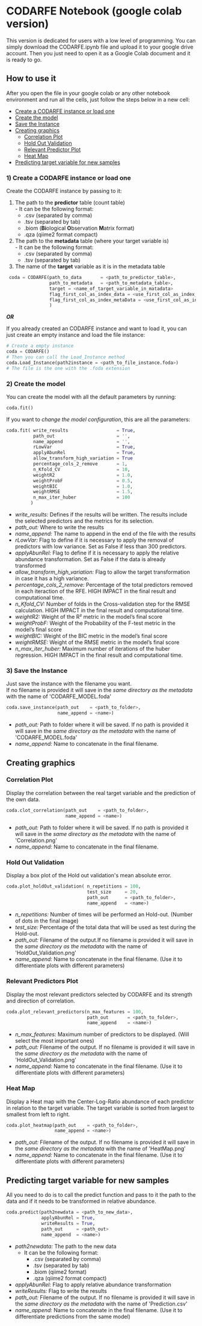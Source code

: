# CODARFE Notebook (google colab version)
This version is dedicated for users with a low level of programming. You can simply download the CODARFE.ipynb file and upload it to your google drive account. Then you just need to open it as a Google Colab document and it is ready to go.
## How to use it

After you open the file in your google colab or any other notebook environment and run all the cells, just follow the steps below in a new cell:

* [Create a CODARFE instance or load one](#Create-a-CODARFE-instance-or-load-one)
* [Create the model](#Create-the-model)
* [Save the Instance](#Save-the-Instance)
* [Creating graphics](#Creating-graphics)
  - [Correlation Plot](#Correlation-Plot)
  - [Hold Out Validation](#Hold-Out-Validation)
  - [Relevant Predictor Plot](#Relevant-Predictor-Plot)
  - [Heat Map](#Heat-Map)
* [Predicting target variable for new samples](#Predicting-target-variable-for-new-samples)

  
### 1) Create a CODARFE instance or load one

Create the CODARFE instance by passing to it:
  1. The path to the **predictor** table (count table)  
    - It can be the following format:
       - .csv (separated by comma)
       - .tsv (separated by tab)
       - .biom (**Bi**ological **O**bservation **M**atrix format)
       - .qza (qiime2 format compact)
  2. The path to the **metadata** table (where your target variable is)  
    - It can be the following format:
       -  .csv (separated by comma)
       -  .tsv (separated by tab)
  3. The name of the **target** variable as it is in the metadata table

```python
 coda = CODARFE(path_to_data       = <path_to_predictor_table>,  
                path_to_metadata   = <path_to_metadata_table>,
                target = <name_of_target_variable_in_matadata>
                flag_first_col_as_index_data = <use_first_col_as_index_for_data_table>
                flag_first_col_as_index_metaData = <use_first_col_as_index_for_metadata_table>
                )  
```

***OR***

If you already created an CODARFE instance and want to load it, you can just create an empty instance and load the file instance:

```python
# Create a empty instance
coda = CODARFE()
# Then you can call the Load_Instance method
coda.Load_Instance(path2instance = <path_to_file_instance.foda>)
# The file is the one with the .foda extension 
```

### 2) Create the model

You can create the model with all the default parameters by running:
```python
coda.fit()
```

If you want to *change the model configuration*, this are all the parameters:
```python
coda.fit( write_results                  = True,
          path_out                       = '',
          name_append                    = '',
          rLowVar                        = True,
          applyAbunRel                   = True,
          allow_transform_high_variation = True
          percentage_cols_2_remove       = 1,
          n_Kfold_CV                     = 10,
          weightR2                       = 1.0,
          weightProbF                    = 0.5,
          weightBIC                      = 1.0,
          weightRMSE                     = 1.5,
          n_max_iter_huber               = 100
         )
```
* *write_results:* Defines if the results will be written. The results include the selected predictors and the metrics for its selection.
* *path_out:* Where to write the results
* *name_append:* The name to append in the end of the file with the results
* *rLowVar:* Flag to define if it is necessary to apply the removal of predictors with low variance. Set as False if less than 300 predictors.
* *applyAbunRel:* Flag to define if it is necessary to apply the relative abundance transformation. Set as False if the data is already transformed
*  *allow_transform_high_variation:* Flag to allow the target transformation in case it has a high variance.
* *percentage_cols_2_remove:* Percentage of the total predictors removed in each iteraction of the RFE. HIGH IMPACT in the final result and computational time.
* *n_Kfold_CV:* Number of folds in the Cross-validation step for the RMSE calculation. HIGH IMPACT in the final result and computational time.
* *weightR2:* Weight of the R² metric in the model’s final score
* *weightProbF:* Weight of the Probability of the F-test metric in the model’s final score
* *weightBIC:* Weight of the BIC metric in the model’s final score
* *weightRMSE:* Weight of the RMSE metric in the model’s final score
* *n_max_iter_huber:* Maximum number of iterations of the huber regression. HIGH IMPACT in the final result and computational time.
  
### 3) Save the Instance
Just save the instance with the filename you want.  
If no filename is provided it will save in the *same directory as the metadata* with the name of 'CODARFE_MODEL.foda'

```python
coda.save_instance(path_out    = <path_to_folder>,
                   name_append = <name>)
```
* *path_out:* Path to folder where it will be saved. If no path is provided it will save in the *same directory as the metadata* with the name of 'CODARFE_MODEL.foda'
* *name_append:* Name to concatenate in the final filename.

## Creating graphics

### Correlation Plot

Display the correlation between the real target variable and the prediction of the own data.
```python
coda.clot_correlation(path_out    = <path_to_folder>,
                      name_append = <name>)
```
* *path_out:* Path to folder where it will be saved. If no path is provided it will save in the *same directory as the metadata* with the name of 'Correlation.png'
* *name_append:* Name to concatenate in the final filename.
### Hold Out Validation

Display a box plot of the Hold out validation's mean absolute error.
```python
coda.plot_holdOut_validation( n_repetitions = 100,
                              test_size     = 20,
                              path_out      = <path_to_folder>,
                              name_append   = <name>)
```
* *n_repetitions:* Number of times will be performed an Hold-out.  (Number of dots in the final image)
* *test_size:* Percentage of the total data that will be used as test during the Hold-out.
* *path_out:* Filename of the output.If no filename is provided it will save in the *same directory as the metadata* with the name of 'HoldOut_Validation.png'
* *name_append:* Name to concatenate in the final filename. (Use it to differentiate plots with different parameters)

### Relevant Predictors Plot

Display the most relevant predictors selected by CODARFE and its strength and direction of correlation.
```python
coda.plot_relevant_predictors(n_max_features = 100,
                              path_out       = <path_to_folder>,
                              name_append    = <name>)
```
* *n_max_features:* Maximum number of predictors to be displayed. (Will select the most important ones)
* *path_out:* Filename of the output. If no filename is provided it will save in the *same directory as the metadata* with the name of 'HoldOut_Validation.png'
* *name_append:* Name to concatenate in the final filename. (Use it to differentiate plots with different parameters)
### Heat Map

Display a Heat map with the Center-Log-Ratio abundance of each predictor in relation to the target variable. The target variable is  sorted from largest to smallest from left to right.
```python
coda.plot_heatmap(path_out    = <path_to_folder>,
                  name_append = <name>)
```
* *path_out:* Filename of the output. If no filename is provided it will save in the *same directory as the metadata* with the name of 'HeatMap.png'
* *name_append:* Name to concatenate in the final filename. (Use it to differentiate plots with different parameters)
## Predicting target variable for new samples

All you need to do is to call the predict function and pass to it the path to the data and if it needs to be transformed in relative abundance.
```python
coda.predict(path2newdata = <path_to_new_data>,
             applyAbunRel = True,
             writeResults = True,
             path_out     = <path_out>
             name_append  = <name>)
```
* *path2newdata:* The path to the new data
    - It can be the following format:
       - .csv (separated by comma)
       - .tsv (separated by tab)
       - .biom (qiime2 format)
       - .qza (qiime2 format compact)
* *applyAbunRel:* Flag to apply relative abundance transformation
* *writeResults:* Flag to write the results
* *path_out:* Filename of the output. If no filename is provided it will save in the *same directory as the metadata* with the name of  'Prediction.csv'
* *name_append:* Name to concatenate in the final filename. (Use it to differentiate predictions from the same model)
